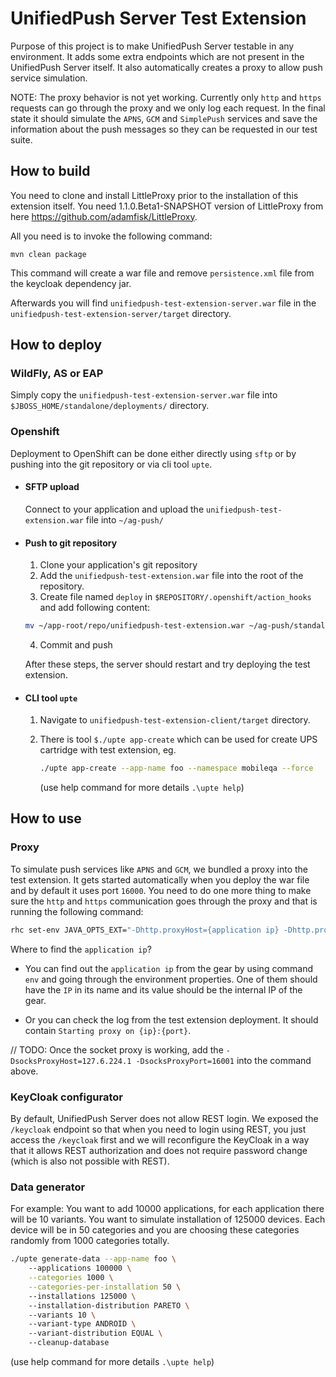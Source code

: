 # UnifiedPush Server Test Extension

Purpose of this project is to make UnifiedPush Server testable in any environment. It adds some extra endpoints which are not present in the UnifiedPush Server itself. It also automatically creates a proxy to allow push service simulation.

NOTE: The proxy behavior is not yet working. Currently only `http` and `https` requests can go through the proxy and we only log each request. In the final state it should simulate the `APNS`, `GCM` and `SimplePush` services and save the information about the push messages so they can be requested in our test suite.

## How to build

You need to clone and install LittleProxy prior to the installation of this extension itself. You need 1.1.0.Beta1-SNAPSHOT version of LittleProxy from here https://github.com/adamfisk/LittleProxy.

All you need is to invoke the following command:

```
mvn clean package
```

This command will create a war file and remove `persistence.xml` file from the keycloak dependency jar.

Afterwards you will find `unifiedpush-test-extension-server.war` file in the `unifiedpush-test-extension-server/target` directory.

## How to deploy

### WildFly, AS or EAP

Simply copy the `unifiedpush-test-extension-server.war` file into `$JBOSS_HOME/standalone/deployments/` directory.

### Openshift

Deployment to OpenShift can be done either directly using `sftp` or by pushing into the git repository or via cli tool `upte`.

* #### SFTP upload
  Connect to your application and upload the `unifiedpush-test-extension.war` file into `~/ag-push/`

* #### Push to git repository

  1. Clone your application's git repository
  2. Add the `unifiedpush-test-extension.war` file into the root of the repository.
  3. Create file named `deploy` in `$REPOSITORY/.openshift/action_hooks` and add following content:

    ```sh
    mv ~/app-root/repo/unifiedpush-test-extension.war ~/ag-push/standalone/deployments/unifiedpush-test-extension.war
    ```

  4. Commit and push

  After these steps, the server should restart and try deploying the test extension.
  
* #### CLI tool `upte`

  1. Navigate to `unifiedpush-test-extension-client/target` directory.
  2. There is tool `$./upte app-create` which can be used for create UPS cartridge with test extension, eg.
  
     ```sh
     ./upte app-create --app-name foo --namespace mobileqa --force
     ```
     
     (use help command for more details `.\upte help`)

## How to use

### Proxy

To simulate push services like `APNS` and `GCM`, we bundled a proxy into the test extension. It gets started automatically when you deploy the war file and by default it uses port `16000`. You need to do one more thing to make sure the `http` and `https` communication goes through the proxy and that is running the following command:

```sh
rhc set-env JAVA_OPTS_EXT="-Dhttp.proxyHost={application ip} -Dhttp.proxyPort=16000 -Dhttps.proxyHost={application ip} -Dhttps.proxyPort=16000" -a {application name}
```

Where to find the `application ip`?

* You can find out the `application ip` from the gear by using command `env` and going through the environment properties. One of them should have the `IP` in its name and its value should be the internal IP of the gear.

* Or you can check the log from the test extension deployment. It should contain `Starting proxy on {ip}:{port}`.

// TODO: Once the socket proxy is working, add the `-DsocksProxyHost=127.6.224.1 -DsocksProxyPort=16001` into the command above.

### KeyCloak configurator

By default, UnifiedPush Server does not allow REST login. We exposed the `/keycloak` endpoint so that when you need to login using REST, you just access the `/keycloak` first and we will reconfigure the KeyCloak in a way that it allows REST authorization and does not require password change (which is also not possible with REST).

### Data generator

For example: You want to add 10000 applications, for each application there will be 10 variants. You want 
to simulate installation of 125000 devices. Each device will be in 50 categories and you 
are choosing these categories randomly from 1000 categories totally.

```sh
./upte generate-data --app-name foo \ 
    --applications 100000 \
    --categories 1000 \
    --categories-per-installation 50 \ 
    --installations 125000 \ 
    --installation-distribution PARETO \ 
    --variants 10 \ 
    --variant-type ANDROID \ 
    --variant-distribution EQUAL \ 
    --cleanup-database
```

(use help command for more details `.\upte help`)
